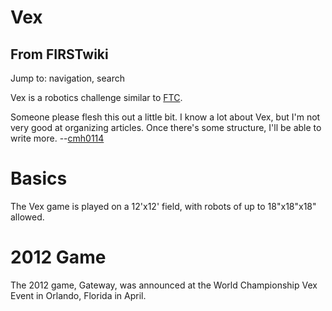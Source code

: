 # Vex

## From FIRSTwiki

Jump to: navigation, search

Vex is a robotics challenge similar to [FTC](FTC "FTC").

Someone please flesh this out a little bit. I know a lot about Vex, but I'm not very good at organizing articles. Once there's some structure, I'll be able to write more. --[cmh0114](User:Cmh0114 "User:Cmh0114")

# Basics

The Vex game is played on a 12'x12' field, with robots of up to 18"x18"x18" allowed.

# 2012 Game

The 2012 game, Gateway, was announced at the World Championship Vex Event in Orlando, Florida in April.

